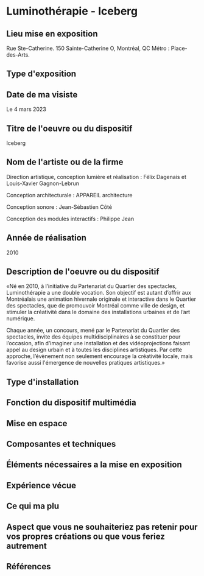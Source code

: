 # Luminothérapie - Iceberg

## Lieu mise en exposition
Rue Ste-Catherine. 150 Sainte-Catherine O, Montréal, QC Métro : Place-des-Arts.

## Type d'exposition

## Date de ma visiste
Le 4 mars 2023

## Titre de l'oeuvre ou du dispositif
Iceberg

## Nom de l'artiste ou de la firme 
Direction artistique, conception lumière et réalisation : Félix Dagenais et Louis-Xavier Gagnon-Lebrun 

Conception architecturale : APPAREIL architecture

Conception sonore : Jean-Sébastien Côté 

Conception des modules interactifs : Philippe Jean

## Année de réalisation
2010
 
## Description de l'oeuvre ou du dispositif
«Né en 2010, à l’initiative du Partenariat du Quartier des spectacles, Luminothérapie a une double vocation. Son objectif est autant d’offrir aux Montréalais une animation hivernale originale et interactive dans le Quartier des spectacles, que de promouvoir Montréal comme ville de design, et stimuler la créativité dans le domaine des installations urbaines et de l’art numérique.

Chaque année, un concours, mené par le Partenariat du Quartier des spectacles, invite des équipes multidisciplinaires à se constituer pour l’occasion, afin d’imaginer une installation et des vidéoprojections faisant appel au design urbain et à toutes les disciplines artistiques. Par cette approche, l’évènement non seulement encourage la créativité locale, mais favorise aussi l'émergence de nouvelles pratiques artistiques.»

## Type d'installation 

## Fonction du dispositif multimédia

## Mise en espace 

## Composantes et techniques

## Éléments nécessaires a la mise en exposition

## Expérience vécue

## Ce qui ma plu 

## Aspect que vous ne souhaiteriez pas retenir pour vos propres créations ou que vous feriez autrement

## Références
